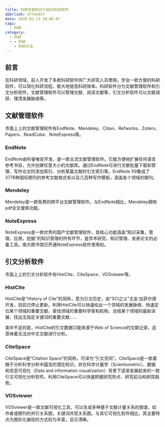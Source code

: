 ```yaml
---
title: 科研背景知识介绍03科研软件
abbrlink: 477ee937
date: 2020-02-13 18:06:07
tags:
  - 科研
category:
  - 科研
  - - 科研
    - 科研方法
---
```

## 前言
在科研领域，前人开发了多款科研软件供广大研究人员使用。学会一款方便的科研软件，可以简化科研流程，极大地提高科研效率。科研软件分为文献管理软件和引文分析软件，文献管理软件可以管理文献、阅读文献等，引文分析软件可以文献调研、理清发展脉络等。  
<!-- more -->
## 文献管理软件
市面上上的文献管理软件有EndNote、Mendeley、Citavi、Refworks、Zotero、Papers、ReadCube、NoteExpress等。  

### EndNote
EndNote由科睿唯安开发，是一款主流文献管理软件。它能方便地扩展任何语言参考书目，允许创建任意大小的文献库。通过EndNote可进行文献批量下载和管理、写作论文时添加索引、分析某篇文献的引文索引等。EndNote X9集成了3776种国际期刊的参考文献格式有以及几百种写作模板，涵盖各个领域的期刊。  

### Mendeley
Mendeley是一款免费的跨平台文献管理软件。与EndNote相比，Mendeley拥有pdf全文搜索功能。  

### NoteExpress
NoteExpress是一款优秀的国产文献管理软件，其核心功能涵盖“知识采集，管理，应用，挖掘”的知识管理的所有环节，是学术研究、知识管理、发表论文的必备工具。南大图书馆已开通NoteExpress软件使用权。  

## 引文分析软件
市面上上的引文分析软件有HistCite、CiteSpace、VOSviewer等。  

### HistCite
HistCite是“History of Cite”的简称，意为引文历史，由“SCI之父”尤金·加菲尔德开发，目前已停止更新。利用HistCite可以快速绘出一个领域的发展脉络、快速定位某个领域的重要文献、查找领域的重要科学家和机构、总结某个领域的最新进展、找出无指定关键词的重要文献……  

美中不足的是，HistCite的引文数据只能来源于Web of Science的文献记录，这意味着无法对中文文献进行分析。  

### CiteSpace
CiteSpace是“Citation Space”的简称，可译为“引文空间”。CiteSpace是一款着眼于分析科学分析中蕴含的潜在知识，并在科学计量学（Scientometric）、数据和信息可视化（Data and information visualization）背景下逐渐发展起来的一款引文可视化分析软件。利用CiteSpace可以快速把握研究热点、研究前沿和研究趋势。  

### VOSviewer
VOSviewer是一款文献可视化工具，可以生成多种基于文献计量关系的图谱，如作者或期刊的共引关系图，关键词共现关系图。与其它可视化软件相比，其主要特点为图形化展现的方式较为丰富，显示清晰。  

